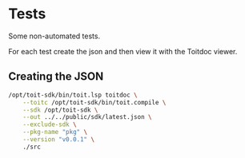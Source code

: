 # Tests

Some non-automated tests.

For each test create the json and then view it with the Toitdoc viewer.

## Creating the JSON

```bash
/opt/toit-sdk/bin/toit.lsp toitdoc \
    --toitc /opt/toit-sdk/bin/toit.compile \
    --sdk /opt/toit-sdk \
    --out ../../public/sdk/latest.json \
    --exclude-sdk \
    --pkg-name "pkg" \
    --version "v0.0.1" \
    ./src
```
